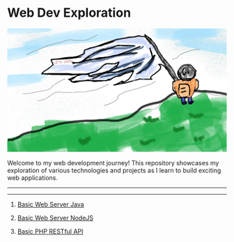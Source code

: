 # Web Dev Exploration

![WEB DEV EXPLORATION!](img/thumbnail.jpg)

Welcome to my web development journey! This repository showcases my exploration of various technologies and projects as I learn to build exciting web applications.

---
---

1. [Basic Web Server Java](https://github.com/FarrelAD/Basic-Web-Server-JAVA)

2. [Basic Web Server NodeJS](https://github.com/FarrelAD/Basic-Web-Server-NodeJS)

3. [Basic PHP RESTful API](https://github.com/FarrelAD/Basic-PHP-RESTful-API)